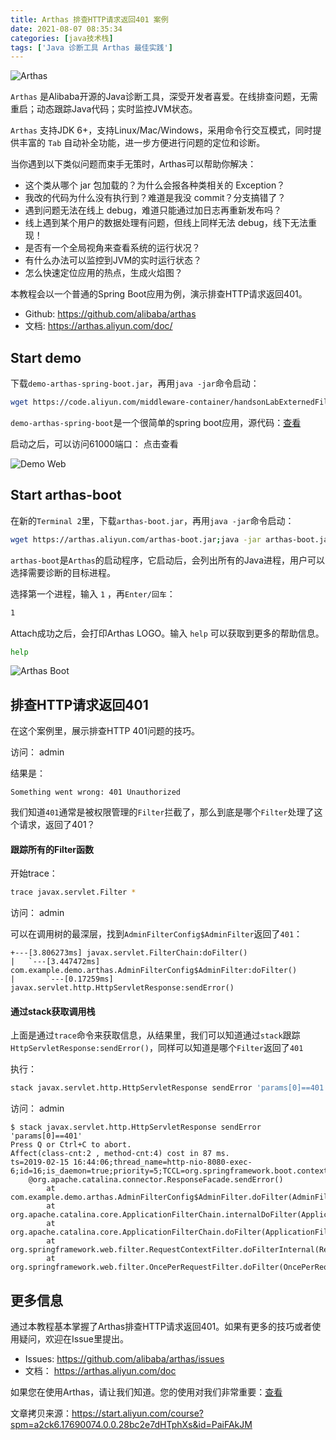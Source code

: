 ```yaml
---
title: Arthas 排查HTTP请求返回401 案例
date: 2021-08-07 08:35:34
categories: [java技术栈]
tags: ['Java 诊断工具 Arthas 最佳实践']
---
```


<!-- toc -->

![Arthas](arthas.png)

`Arthas` 是Alibaba开源的Java诊断工具，深受开发者喜爱。在线排查问题，无需重启；动态跟踪Java代码；实时监控JVM状态。

`Arthas` 支持JDK 6+，支持Linux/Mac/Windows，采用命令行交互模式，同时提供丰富的 `Tab` 自动补全功能，进一步方便进行问题的定位和诊断。

当你遇到以下类似问题而束手无策时，Arthas可以帮助你解决：

- 这个类从哪个 jar 包加载的？为什么会报各种类相关的 Exception？
- 我改的代码为什么没有执行到？难道是我没 commit？分支搞错了？
- 遇到问题无法在线上 debug，难道只能通过加日志再重新发布吗？
- 线上遇到某个用户的数据处理有问题，但线上同样无法 debug，线下无法重现！
- 是否有一个全局视角来查看系统的运行状况？
- 有什么办法可以监控到JVM的实时运行状态？
- 怎么快速定位应用的热点，生成火焰图？

本教程会以一个普通的Spring Boot应用为例，演示排查HTTP请求返回401。

- Github: https://github.com/alibaba/arthas
- 文档: https://arthas.aliyun.com/doc/

## Start demo

下载`demo-arthas-spring-boot.jar`，再用`java -jar`命令启动：

```bash
wget https://code.aliyun.com/middleware-container/handsonLabExternedFiles/raw/master/demo-arthas-spring-boot.jar;java -jar demo-arthas-spring-boot.jar
```


`demo-arthas-spring-boot`是一个很简单的spring boot应用，源代码：[查看](https://github.com/hengyunabc/spring-boot-inside/tree/master/demo-arthas-spring-boot)

启动之后，可以访问61000端口： 点击查看

![Demo Web](O1CN010Qbzcz1ctPSWSZI6L_!!6000000003658-2-tps-333-182.png)

## Start arthas-boot

在新的`Terminal 2`里，下载`arthas-boot.jar`，再用`java -jar`命令启动：

```bash
wget https://arthas.aliyun.com/arthas-boot.jar;java -jar arthas-boot.jar
```


`arthas-boot`是`Arthas`的启动程序，它启动后，会列出所有的Java进程，用户可以选择需要诊断的目标进程。

选择第一个进程，输入 `1` ，再`Enter/回车`：

```bash
1
```


Attach成功之后，会打印Arthas LOGO。输入 `help` 可以获取到更多的帮助信息。

```bash
help
```

![Arthas Boot](O1CN01HzatXZ1RgccrlT90M_!!6000000002141-2-tps-529-244.png)

## 排查HTTP请求返回401

在这个案例里，展示排查HTTP 401问题的技巧。

访问： admin

结果是：

```
Something went wrong: 401 Unauthorized
```


我们知道`401`通常是被权限管理的`Filter`拦截了，那么到底是哪个`Filter`处理了这个请求，返回了401？

#### 跟踪所有的Filter函数

开始trace：

```bash
trace javax.servlet.Filter *
```


访问： admin

可以在调用树的最深层，找到`AdminFilterConfig$AdminFilter`返回了`401`：

```
+---[3.806273ms] javax.servlet.FilterChain:doFilter()
|   `---[3.447472ms] com.example.demo.arthas.AdminFilterConfig$AdminFilter:doFilter()
|       `---[0.17259ms] javax.servlet.http.HttpServletResponse:sendError()
```


#### 通过stack获取调用栈

上面是通过`trace`命令来获取信息，从结果里，我们可以知道通过`stack`跟踪`HttpServletResponse:sendError()`，同样可以知道是哪个`Filter`返回了`401`

执行：

```bash
stack javax.servlet.http.HttpServletResponse sendError 'params[0]==401'
```


访问： admin

```console
$ stack javax.servlet.http.HttpServletResponse sendError 'params[0]==401'
Press Q or Ctrl+C to abort.
Affect(class-cnt:2 , method-cnt:4) cost in 87 ms.
ts=2019-02-15 16:44:06;thread_name=http-nio-8080-exec-6;id=16;is_daemon=true;priority=5;TCCL=org.springframework.boot.context.embedded.tomcat.TomcatEmbeddedWebappClassLoader@8546cd5
    @org.apache.catalina.connector.ResponseFacade.sendError()
        at com.example.demo.arthas.AdminFilterConfig$AdminFilter.doFilter(AdminFilterConfig.java:38)
        at org.apache.catalina.core.ApplicationFilterChain.internalDoFilter(ApplicationFilterChain.java:193)
        at org.apache.catalina.core.ApplicationFilterChain.doFilter(ApplicationFilterChain.java:166)
        at org.springframework.web.filter.RequestContextFilter.doFilterInternal(RequestContextFilter.java:99)
        at org.springframework.web.filter.OncePerRequestFilter.doFilter(OncePerRequestFilter.java:107)
```

## 更多信息

通过本教程基本掌握了Arthas排查HTTP请求返回401。如果有更多的技巧或者使用疑问，欢迎在Issue里提出。

- Issues: https://github.com/alibaba/arthas/issues
- 文档： https://arthas.aliyun.com/doc

如果您在使用Arthas，请让我们知道。您的使用对我们非常重要：[查看](https://github.com/alibaba/arthas/issues/111)

文章拷贝来源：https://start.aliyun.com/course?spm=a2ck6.17690074.0.0.28bc2e7dHTphXs&id=PaiFAkJM